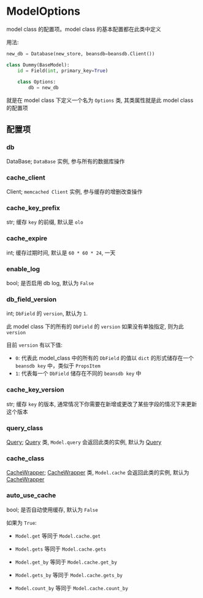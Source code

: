 # ModelOptions

model class 的配置项。model class 的基本配置都在此类中定义

用法:

```python
new_db = Database(new_store, beansdb=beansdb.Client())

class Dummy(BaseModel):
    id = Field(int, primary_key=True)
    
    class Options:
        db = new_db
```

就是在 model class 下定义一个名为 `Options` 类, 其类属性就是此 model class 的配置项

## 配置项

### db

DataBase; `DataBase` 实例, 参与所有的数据库操作

### cache_client

Client; `memcached Client` 实例, 参与缓存的增删改查操作

### cache_key_prefix

str; 缓存 `key` 的前缀, 默认是 `olo`

### cache_expire

int; 缓存过期时间, 默认是 `60 * 60 * 24`, 一天

### enable_log

bool; 是否启用 db log, 默认为 `False`

### db_field_version

int; `DbField` 的 `version`, 默认为 `1`.

此 model class 下的所有的 `DbField` 的 `version` 如果没有单独指定, 则为此 `version`

目前 `version` 有以下值:

* `0`: 代表此 model_class 中的所有的 `DbField` 的值以 `dict` 的形式储存在一个 `beansdb key` 中，类似于 `PropsItem`
* `1`: 代表每一个 `DbField` 储存在不同的 `beansdb key` 中

### cache_key_version

str; 缓存 `key` 的版本, 通常情况下你需要在新增或更改了某些字段的情况下来更新这个版本

### query_class

[Query][query]; [Query][query] 类, `Model.query` 会返回此类的实例, 默认为 [Query][query]

### cache_class

[CacheWrapper][cache_wrapper]; [CacheWrapper][cache_wrapper] 类, `Model.cache` 会返回此类的实例, 默认为 [CacheWrapper][cache_wrapper]

### auto_use_cache

bool; 是否自动使用缓存, 默认为 `False`

如果为 `True`:

* `Model.get` 等同于 `Model.cache.get`
* `Model.gets` 等同于 `Model.cache.gets`
* `Model.get_by` 等同于 `Model.cache.get_by`
* `Model.gets_by` 等同于 `Model.cache.gets_by`
* `Model.count_by` 等同于 `Model.cache.count_by`

  [query]: /query.md
  [cache_wrapper]: /cache_wrapper.md

